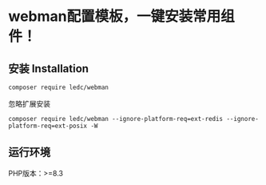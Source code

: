 # webman配置模板，一键安装常用组件！

## 安装 Installation

```sh
composer require ledc/webman
```

忽略扩展安装
```shell
composer require ledc/webman --ignore-platform-req=ext-redis --ignore-platform-req=ext-posix -W
```

## 运行环境

PHP版本：>=8.3
